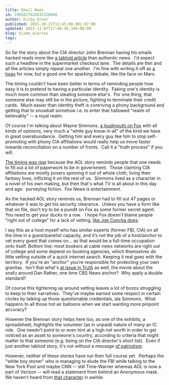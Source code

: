 ```yaml
---
title: Email Woes
id: 1985827625832158048
author: Kirby Urner
published: 2015-10-21T12:45:00.002-07:00
updated: 2015-11-07T17:09:45.349-08:00
blog: bizmo_diaries
tags: 
---
```


So far the story about the CIA director John Brennan having his emails hacked reads more like [a tabloid article](http://www.theverge.com/2015/10/21/9583464/wikileaks-cia-email-hack-published-download) than authentic news.  I'd expect such a headline in the supermarket checkout lane.  The details are thin and all the articles simply repeat one another.  I'm fine with writing it off as [a hoax](http://www.theverge.com/2015/10/19/9571141/hackers-john-brennan-aol-email) for now, but a good one for sparking debate, like the face on Mars.

The timing couldn't have been better in terms of reminding people how easy it is to pretend to having a particular identity.  Faking one's identity is much more common than stealing someone else's.  For one thing, that someone else may still be in the picture, fighting to terminate their credit cards.  Much easier than identity theft is contriving a phony background and getting that to snowball somehow i.e. to enter that hallowed "realm of believably" -- a royal realm.

Of course I'm talking about Wayne Simmons, [a loudmouth on Fox](https://youtu.be/U6P1lQOScVQ) with all kinds of opinions, very much a "white guy know-it-all" of the kind we have in great overabundance.  Getting him and every guy like him to stop self-promoting with phony CIA affiliations would really help us move faster towards reconciliation on a number of fronts.  Call it a "truth process" if you will.

[The timing was ripe](http://worldgame.blogspot.com/2015/10/women-in-combat.html) because the AOL story reminds people that one needs to fill out a lot of paperwork to be in government.  Those claiming CIA affiliations are mostly posers spinning it out of whole cloth, living their fantasy lives, inflicting it on the rest of us.  Simmons lived as a character in a novel of his own making, but then that's what TV is all about in this day and age:  purveying fiction.  Fox News is entertainment.

As the hacked AOL story reminds us, Brennan had to fill out 47 pages or whatever it was to get his security clearance.  Unless you have a form like that on file, don't try to be a pundit on Fox as some former secret agent.  You need to get your ducks in a row.   I hope Fox doesn't blame people "right out of college" for a lack of vetting, [like Joe Concha does](http://www.mediaite.com/online/cavuto-apology-on-discredited-terror-expert-admirable-but-unnecessary/):  

I say this as a host myself who has similar experts (former FBI, CIA) on all the time in a guest/panelist capacity, and it’s not the job of
 a host/anchor to vet every guest that comes on… as that would be a 
full-time occupation onto itself. Bottom line: most bookers at cable 
news networks are right out of college and some depend on booking 
agencies, which themselves do little vetting outside of a quick internet
 search. 
Keeping it real goes with the territory.  If you're an "anchor" you're responsible for protecting your own gravitas.  Isn't that what's [at issue in Truth](http://www.mediaite.com/online/mary-mapes-strikes-again-conjures-up-fictional-limbaugh-interview-in-promoting-truth/) as well, the movie about the snafu around Dan Rather, one time CBS News anchor?  Why apply a double standard?

Of course this tightening up around vetting leaves a lot of bozos struggling to keep to their narratives.  They've maybe earned some respect in certain circles by talking up those questionable credentials, ala Simmons.  What happens to all those hot air balloons when we start wanting more pinpoint accuracy?

However the Brennan story helps here too, as one of the exhibits, a spreadsheet, highlights the volunteer (as in unpaid) nature of many an IC role.  One needn't point to or even hint at a high net worth in order to get noticed as an asset to someone's country, according to criteria that might matter to that someone (e.g. being on the CIA director's short list).  Even if just another tabloid story, it's not without a message [of patriotism](http://worldgame.blogspot.com/2015/10/patriotism-vs-nationalism.html).

However, neither of these stories have run their full course yet.  Perhaps the "white boy stoner" who is managing to elude the FBI while talking to the New York Post and maybe CNN -- still Time-Warner whereas AOL is now a part of Verizon -- will read a statement from behind an Anonymous mask.  We haven't heard from [that character](http://www.wired.com/2015/11/cia-email-hackers-return-with-major-law-enforcement-breach/) in awhile.